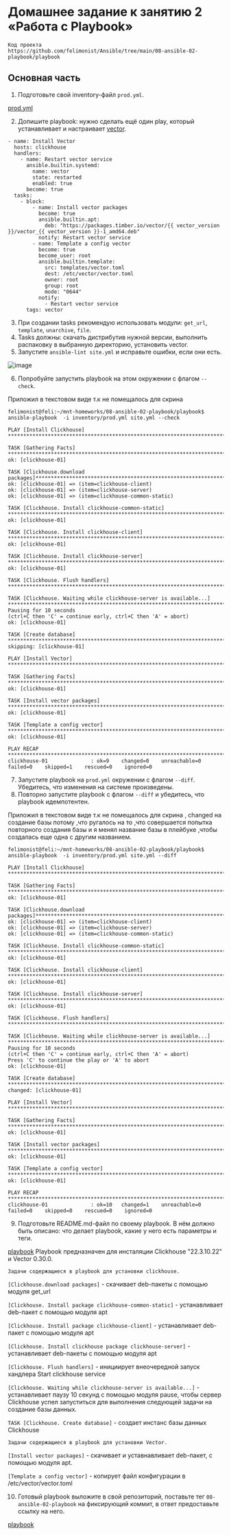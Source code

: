 # Домашнее задание к занятию 2 «Работа с Playbook»

```
Код проекта
https://github.com/felimonist/Ansible/tree/main/08-ansible-02-playbook/playbook
```

## Основная часть

1. Подготовьте свой inventory-файл `prod.yml`.

[prod.yml](https://github.com/felimonist/Ansible/tree/main/08-ansible-02-playbook/playbook/prod.yml)

2. Допишите playbook: нужно сделать ещё один play, который устанавливает и настраивает [vector](https://github.com/felimonist/Ansible/tree/main/08-ansible-02-playbook/playbook/site.yml).

```
- name: Install Vector
  hosts: clickhouse
  handlers:
    - name: Restart vector service
      ansible.builtin.systemd:
        name: vector
        state: restarted
        enabled: true
      become: true
  tasks:
    - block:
        - name: Install vector packages
          become: true
          ansible.builtin.apt:
            deb: "https://packages.timber.io/vector/{{ vector_version }}/vector_{{ vector_version }}-1_amd64.deb"
          notify: Restart vector service
        - name: Template a config vector
          become: true
          become_user: root
          ansible.builtin.template:
            src: templates/vector.toml
            dest: /etc/vector/vector.toml
            owner: root
            group: root
            mode: "0644"
          notify:
            - Restart vector service
      tags: vector
```

3. При создании tasks рекомендую использовать модули: `get_url`, `template`, `unarchive`, `file`.
4. Tasks должны: скачать дистрибутив нужной версии, выполнить распаковку в выбранную директорию, установить vector.
5. Запустите `ansible-lint site.yml` и исправьте ошибки, если они есть.

![image](https://github.com/felimonist/Ansible/blob/main/08-ansible-02-playbook/img/lint.JPG)

6. Попробуйте запустить playbook на этом окружении с флагом `--check`.

Приложил в текстовом виде т.к не помещалось для скрина
```
felimonist@feli:~/mnt-homeworks/08-ansible-02-playbook/playbook$ ansible-playbook  -i inventory/prod.yml site.yml --check

PLAY [Install Clickhouse] **********************************************************************************************************************************

TASK [Gathering Facts] *************************************************************************************************************************************
ok: [clickhouse-01]

TASK [Clickhouse.download packages]*******************************************************************************************************************
ok: [clickhouse-01] => (item=clickhouse-client)
ok: [clickhouse-01] => (item=clickhouse-server)
ok: [clickhouse-01] => (item=clickhouse-common-static)

TASK [Clickhouse. Install clickhouse-common-static] ********************************************************************************************************
ok: [clickhouse-01]

TASK [Clickhouse. Install clickhouse-client] ***************************************************************************************************************
ok: [clickhouse-01]

TASK [Clickhouse. Install clickhouse-server] ***************************************************************************************************************
ok: [clickhouse-01]

TASK [Clickhouse. Flush handlers] **************************************************************************************************************************

TASK [Clickhouse. Waiting while clickhouse-server is available...] *****************************************************************************************
Pausing for 10 seconds
(ctrl+C then 'C' = continue early, ctrl+C then 'A' = abort)
ok: [clickhouse-01]

TASK [Create database] *************************************************************************************************************************************
skipping: [clickhouse-01]

PLAY [Install Vector] **************************************************************************************************************************************

TASK [Gathering Facts] *************************************************************************************************************************************
ok: [clickhouse-01]

TASK [Install vector packages] *****************************************************************************************************************************
ok: [clickhouse-01]

TASK [Template a config vector] ********************************************************************************************************
ok: [clickhouse-01]

PLAY RECAP *************************************************************************************************************************************************
clickhouse-01              : ok=9    changed=0    unreachable=0    failed=0    skipped=1    rescued=0    ignored=0   

```
7. Запустите playbook на `prod.yml` окружении с флагом `--diff`. Убедитесь, что изменения на системе произведены.
8. Повторно запустите playbook с флагом `--diff` и убедитесь, что playbook идемпотентен.

Приложил в текстовом виде т.к не помещалось для скрина , changed на создание базы потому ,что ругалось на то ,что совершается попытка повторного создания базы и я менял название базы в плейбуке ,чтобы создалась еще одна с другим названием.

```
felimonist@feli:~/mnt-homeworks/08-ansible-02-playbook/playbook$ ansible-playbook  -i inventory/prod.yml site.yml --diff

PLAY [Install Clickhouse] **********************************************************************************************************************************

TASK [Gathering Facts] *************************************************************************************************************************************
ok: [clickhouse-01]

TASK [Clickhouse.download packages]*******************************************************************************************************************
ok: [clickhouse-01] => (item=clickhouse-client)
ok: [clickhouse-01] => (item=clickhouse-server)
ok: [clickhouse-01] => (item=clickhouse-common-static)

TASK [Clickhouse. Install clickhouse-common-static] ********************************************************************************************************
ok: [clickhouse-01]

TASK [Clickhouse. Install clickhouse-client] ***************************************************************************************************************
ok: [clickhouse-01]

TASK [Clickhouse. Install clickhouse-server] ***************************************************************************************************************
ok: [clickhouse-01]

TASK [Clickhouse. Flush handlers] **************************************************************************************************************************

TASK [Clickhouse. Waiting while clickhouse-server is available...] *****************************************************************************************
Pausing for 10 seconds
(ctrl+C then 'C' = continue early, ctrl+C then 'A' = abort)
Press 'C' to continue the play or 'A' to abort 
ok: [clickhouse-01]

TASK [Create database] *************************************************************************************************************************************
changed: [clickhouse-01]

PLAY [Install Vector] **************************************************************************************************************************************

TASK [Gathering Facts] *************************************************************************************************************************************
ok: [clickhouse-01]

TASK [Install vector packages] *****************************************************************************************************************************
ok: [clickhouse-01]

TASK [Template a config vector] ********************************************************************************************************
ok: [clickhouse-01]

PLAY RECAP *************************************************************************************************************************************************
clickhouse-01              : ok=10   changed=1    unreachable=0    failed=0    skipped=0    rescued=0    ignored=0

```

9. Подготовьте README.md-файл по своему playbook. В нём должно быть описано: что делает playbook, какие у него есть параметры и теги.

[playbook](https://github.com/felimonist/Ansible/tree/main/08-ansible-02-playbook/playbook/site.yml) Playbook предназначен для инсталяции Clickhouse "22.3.10.22" и Vector 0.30.0.

```
Задачи содержащиеся в playbook для установки clickhouse.
```

`[Clickhouse.download packages]` - скачивает deb-пакеты с помощью модуля get_url

`[Clickhouse. Install package clickhouse-common-static]` - устанавливает deb-пакет с помощью модуля apt

`[Clickhouse. Install package clickhouse-client]` - устанавливает deb-пакет с помощью модуля apt

`[Clickhouse. Install clickhouse package clickhouse-server]` - устанавливает deb-пакеты с помощью модуля apt

`[Clickhouse. Flush handlers]` - инициирует внеочередной запуск хандлера Start clickhouse service

`[Clickhouse. Waiting while clickhouse-server is available...]` - устанавливает паузу  10 секунд с помощью модуля pause, чтобы сервер Clickhouse успел запуститься для выполнения следующей задачи на создание базы данных.

`TASK [Clickhouse. Create database]` - создает инстанс базы данных Clickhouse

```
Задачи содержащиеся в playbook для установки Vector.
```

`[Install vector packages]` -  скачивает и уставнавливает deb-пакет, с помощью модуля apt.

`[Template a config vector]` - копирует файл конфигурации в /etc/vector/vector.toml

 
10. Готовый playbook выложите в свой репозиторий, поставьте тег `08-ansible-02-playbook` на фиксирующий коммит, в ответ предоставьте ссылку на него.

[playbook](https://github.com/felimonist/Ansible/tree/main/08-ansible-02-playbook/playbook)


